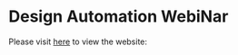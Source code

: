 # Design Automation WebiNar

Please visit [here](https://duke-cei-lab.github.io/DAWN/) to view the website: 
